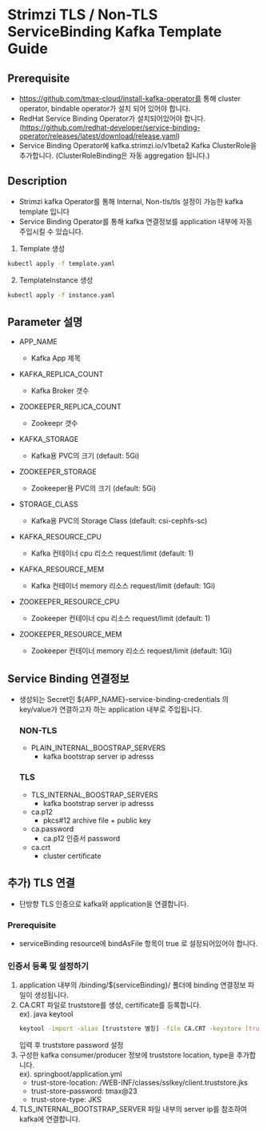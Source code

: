 # Strimzi TLS / Non-TLS ServiceBinding Kafka Template Guide

## Prerequisite
- https://github.com/tmax-cloud/install-kafka-operator를 통해 cluster operator, bindable operator가 설치 되어 있어야 합니다.
- RedHat Service Binding Operator가 설치되어있어야 합니다.  
  (https://github.com/redhat-developer/service-binding-operator/releases/latest/download/release.yaml)
- Service Binding Operator에 kafka.strimzi.io/v1beta2 Kafka ClusterRole을 추가합니다. (ClusterRoleBinding은 자동 aggregation 됩니다.)

## Description
- Strimzi kafka Operator를 통해 Internal, Non-tls/tls 설정이 가능한 kafka template 입니다
- Service Binding Operator를 통해 kafka 연결정보를 application 내부에 자동 주입시킬 수 있습니다.

1. Template 생성
```bash
kubectl apply -f template.yaml
```

2. TemplateInstance 생성
```bash
kubectl apply -f instance.yaml
```

## Parameter 설명
- APP_NAME  
  - Kafka App 제목

- KAFKA_REPLICA_COUNT  
  - Kafka Broker 갯수

- ZOOKEEPER_REPLICA_COUNT  
  - Zookeepr 갯수

- KAFKA_STORAGE
  - Kafka용 PVC의 크기 (default: 5Gi)

- ZOOKEEPER_STORAGE
  - Zookeeper용 PVC의 크기 (default: 5Gi)

- STORAGE_CLASS  
  - Kafka용 PVC의 Storage Class (default: csi-cephfs-sc)

- KAFKA_RESOURCE_CPU  
  - Kafka 컨테이너 cpu 리소스 request/limit (default: 1)

- KAFKA_RESOURCE_MEM  
  - Kafka 컨테이너 memory 리소스 request/limit (default: 1Gi)

- ZOOKEEPER_RESOURCE_CPU  
  - Zookeeper 컨테이너 cpu 리소스 request/limit (default: 1)

- ZOOKEEPER_RESOURCE_MEM  
  - Zookeeper 컨테이너 memory 리소스 request/limit (default: 1Gi)

## Service Binding 연결정보
- 생성되는 Secret인 ${APP_NAME}-service-binding-credentials 의 key/value가 연결하고자 하는 application 내부로 주입됩니다.  
  ### NON-TLS  
  - PLAIN_INTERNAL_BOOSTRAP_SERVERS
    - kafka bootstrap server ip adresss  
  ### TLS  
  - TLS_INTERNAL_BOOSTRAP_SERVERS
    - kafka bootstrap server ip adresss
  - ca.p12
    - pkcs#12 archive file + public key
  - ca.password
    - ca.p12 인증서 password
  - ca.crt
    - cluster certificate

## 추가) TLS 연결
- 단방향 TLS 인증으로 kafka와 application을 연결합니다.
### Prerequisite
- serviceBinding resource에 bindAsFile 항목이 true 로 설정되어있어야 합니다.  

### 인증서 등록 밎 설정하기
1. application 내부의 /binding/${serviceBinding}/ 폴더에 binding 연결정보 파일이 생성됩니다.  
2. CA.CRT 파일로 truststore를 생성, certificate를 등록합니다.  
   ex). java keytool  
   ```bash
   keytool -import -alias [truststore 별칭] -file CA.CRT -keystore [truststore이름] -storetype [JKS/PKCS12]
   ```
   입력 후 truststore password 설정  
3. 구성한 kafka consumer/producer 정보에 truststore location, type을 추가합니다.  
   ex). springboot/application.yml  
   - trust-store-location: /WEB-INF/classes/sslkey/client.truststore.jks
   - trust-store-password: tmax@23
   - trust-store-type: JKS  
4. TLS_INTERNAL_BOOTSTRAP_SERVER 파일 내부의 server ip를 참조하여 kafka에 연결합니다.
